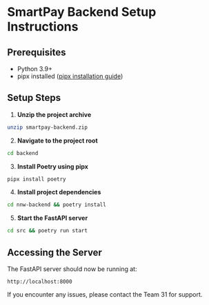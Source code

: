 # SmartPay Backend Setup Instructions

## Prerequisites
- Python 3.9+
- pipx installed ([pipx installation guide](https://pypa.github.io/pipx/installation/))

## Setup Steps

1. **Unzip the project archive**
```bash
unzip smartpay-backend.zip
```

2. **Navigate to the project root**
```bash
cd backend
```

3. **Install Poetry using pipx**
```bash
pipx install poetry
```

4. **Install project dependencies**
```bash
cd nnw-backend && poetry install
```

5. **Start the FastAPI server**
```bash
cd src && poetry run start
```

## Accessing the Server
The FastAPI server should now be running at:
```
http://localhost:8000
```

If you encounter any issues, please contact the Team 31 for support.

